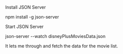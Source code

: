 Install JSON Server

npm install -g json-server

Start JSON Server

json-server --watch disneyPlusMoviesData.json

It lets me through and fetch the data for the movie list. 
